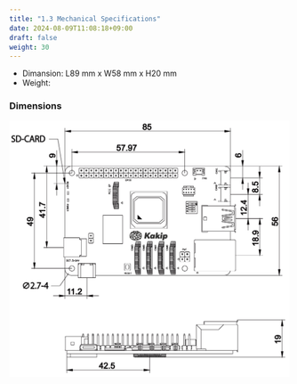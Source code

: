 ```yaml
---
title: "1.3 Mechanical Specifications"
date: 2024-08-09T11:08:18+09:00
draft: false
weight: 30
---
```


* Dimansion: L89 mm x W58 mm x H20 mm
* Weight:

### Dimensions

![Dimensions](images/image240809_110606.png)